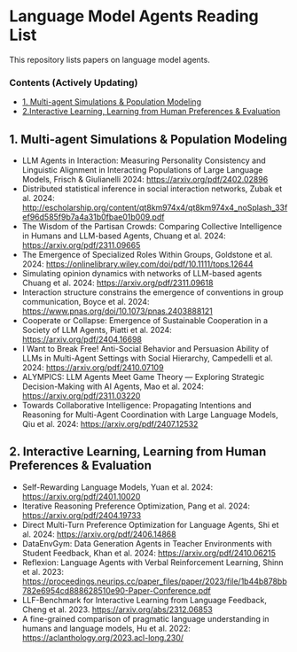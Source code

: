 # Language Model Agents Reading List
This repository lists papers on language model agents.

### Contents (Actively Updating)
- [1. Multi-agent Simulations & Population Modeling](#1-Multi-agent-simulations-&-Population-Modeling)
- [2.Interactive Learning, Learning from Human Preferences & Evaluation](#2-interactive-learning-learning-from-human-preferences-&-evaluation)

## 1. Multi-agent Simulations & Population Modeling
- LLM Agents in Interaction: Measuring Personality Consistency and Linguistic Alignment in Interacting Populations of Large Language Models, Frisch & Giulianelli 2024: https://arxiv.org/pdf/2402.02896
- Distributed statistical inference in social interaction networks, Zubak et al. 2024: http://escholarship.org/content/qt8km974x4/qt8km974x4_noSplash_33fef96d585f9b7a4a31b0fbae01b009.pdf
- The Wisdom of the Partisan Crowds: Comparing Collective Intelligence in Humans and LLM-based Agents, Chuang et al. 2024: https://arxiv.org/pdf/2311.09665  
- The Emergence of Specialized Roles Within Groups, Goldstone et al. 2024: https://onlinelibrary.wiley.com/doi/pdf/10.1111/tops.12644  
- Simulating opinion dynamics with networks of LLM-based agents Chuang et al. 2024: https://arxiv.org/pdf/2311.09618 
- Interaction structure constrains the emergence of conventions in group communication, Boyce et al. 2024: https://www.pnas.org/doi/10.1073/pnas.2403888121
- Cooperate or Collapse: Emergence of Sustainable Cooperation in a Society of LLM Agents, Piatti et al. 2024: https://arxiv.org/pdf/2404.16698
- I Want to Break Free! Anti-Social Behavior and Persuasion Ability of LLMs in Multi-Agent Settings with Social Hierarchy, Campedelli et al. 2024: https://arxiv.org/pdf/2410.07109
- ALYMPICS: LLM Agents Meet Game Theory — Exploring Strategic Decision-Making with AI Agents, Mao et al. 2024: https://arxiv.org/pdf/2311.03220
- Towards Collaborative Intelligence: Propagating Intentions and Reasoning for Multi-Agent Coordination with Large Language Models, Qiu et al. 2024: https://arxiv.org/pdf/2407.12532

## 2. Interactive Learning, Learning from Human Preferences & Evaluation
- Self-Rewarding Language Models, Yuan et al. 2024: https://arxiv.org/pdf/2401.10020 
- Iterative Reasoning Preference Optimization, Pang et al. 2024: https://arxiv.org/pdf/2404.19733 
- Direct Multi-Turn Preference Optimization for Language Agents, Shi et al. 2024: https://arxiv.org/pdf/2406.14868
- DataEnvGym: Data Generation Agents in Teacher Environments with Student Feedback, Khan et al. 2024: https://arxiv.org/pdf/2410.06215
- Reflexion: Language Agents with Verbal Reinforcement Learning, Shinn et al. 2023: https://proceedings.neurips.cc/paper_files/paper/2023/file/1b44b878bb782e6954cd888628510e90-Paper-Conference.pdf
- LLF-Benchmark for Interactive Learning from Language Feedback, Cheng et al. 2023. https://arxiv.org/abs/2312.06853 
- A fine-grained comparison of pragmatic language understanding in humans and language models, Hu et al. 2022: https://aclanthology.org/2023.acl-long.230/ 
